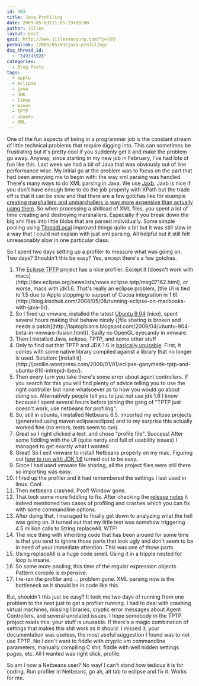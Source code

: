 ```yaml
---
id: 593
title: Java Profiling
date: 2009-05-03T11:05:19+00:00
author: Jilles
layout: post
guid: http://www.jillesvangurp.com/?p=593
permalink: /2009/05/03/java-profiling/
dsq_thread_id:
  - "349343926"
categories:
  - Blog Posts
tags:
  - apple
  - eclipse
  - java
  - JDK
  - linux
  - maven
  - TPTP
  - ubuntu
  - XML
---
```

One of the fun aspects of being in a programmer job is the constant stream of little technical problems that require digging into. This can sometimes be frustrating but it's pretty cool if you suddenly get it and make the problem go away. Anyway, since starting in my new job in February, I've had lots of fun like this. Last week we had a bit of Java that was obviously out of line performance wise. My initial go at the problem was to focus on the part that had been annoying me to begin with: the way xml parsing was handled. There's many ways to do XML parsing in Java. We use [Jaxb](https://jaxb.dev.java.net/). Jaxb is nice if you don't have enough time to do the job properly with XPath but the trade off is that it can be slow and that there are a few gotchas like for example [creating marshallers and unmarshallers is way more expensive than actually using them](https://wsit.dev.java.net/servlets/ReadMsg?list=dev&msgNo=66). So when processing a shitload of XML files, you spent a lot of time creating and destroying marshallers. Especially if you break down the big xml files into little blobs that are parsed individually. Some simple pooling using [ThreadLocal](http://java.sun.com/javase/6/docs/api/java/lang/ThreadLocal.html) improved things quite a bit but it was still slow in a way that I could not explain with just xml parsing.  All helpful but it still felt unreasonably slow in one particular class.

So I spent two days setting up a profiler to measure what was going on. Two days? Shouldn't this be easy? Yes, except there's a few gotchas.
<ol>
	<li>The <a href="http://www.eclipse.org/tptp/">Eclipse TPTP</a> project has a nice profiler. Except it [doesn't work with macs](http://dev.eclipse.org/newslists/news.eclipse.tptp/msg07162.html), or worse, macs with jdk1.6. That's really an eclipse problem, [the UI is tied to 1.5 due to Apple stopping to support of Cocoa integration in 1.6](http://blog.kischuk.com/2008/05/08/running-eclipse-on-macbooks-with-java-6/).</li>
	<li>So I fired up vmware, installed the latest <a href="http://arstechnica.com/open-source/news/2009/04/ubuntu-904-release-candidate-arrives.ars">Ubuntu 9.04</a> (nice), spent several hours making that behave nicely ([file sharing is broken and needs a patch](http://laptopbisnis.blogspot.com/2009/04/ubuntu-904-beta-in-vmware-fusion.html)). Sadly no OpenGL eyecandy in vmware.</li>
	<li>Then I installed Java, eclipse, TPTP, and some other stuff</li>
	<li>Only to find out that TPTP and JDK 1.6 is <a href="http://www.nabble.com/Utterly-fail-to-set-up-a-TPTP-URL-Test-td21357057.html">basically unusable</a>. First, it comes with some native library compiled against a library that no longer is used. Solution: [install it](http://jordilin.wordpress.com/2009/01/01/eclipse-ganymede-tptp-and-ubuntu-810-intrepid-ibex/).</li>
	<li>Then every turn you take there's some error about agent controllers. If you search for this you will find plenty of advice telling you to use the right controller but none whatsoever as to how you would go about doing so. Alternatively people tell you to just not use jdk 1.6 I know because I spent several hours before joining the gang of "TPTP just doesn't work, use netbeans for profiling".</li>
	<li>So, still in ubuntu, I installed Netbeans 6.5, imported my eclipse projects (generated using maven eclipse:eclipse) and to my surprise this actually worked fine (no errors, tests seem to run).</li>
	<li>Great so I right clicked a test. and chose "profile file". Success! After some fiddling with the UI (quite nerdy and full of usability issues) I managed to get exactly what I wanted</li>
	<li>Great! So I exit vmware to install Netbeans properly on my mac. Figuring out <a href="http://devblog.point2.com/2009/02/17/defaulting-to-jdk-16-in-netbeans-65-on-osx/">how to run with JDK 1.6</a> turned out to be easy.</li>
	<li>Since I had used vmware file sharing, all the project files were still there so importing was easy.</li>
	<li>I fired up the profiler and it had remembered the settings I last used in linux. Cool.</li>
	<li>Then netbeans crashed. Poof! Window gone.</li>
	<li>That took some more fiddling to fix. After checking the <a href="http://www.netbeans.org/community/releases/65/relnotes.html#known_issues-core">release notes</a> it indeed mentioned two cases of profiling and crashes which you can fix with some commandline options.</li>
	<li>After doing that, I managed to finally get down to analyzing what the hell was going on. It turned out that my little test was somehow triggering 4.5 million calls to String.replaceAll. WTF!</li>
	<li>The nice thing with inheriting code that has been around for some time is that you tend to ignore those parts that look ugly and don't seem to be in need of your immediate attention. This was one of those parts.</li>
	<li>Using replaceAll is a huge code smell. Using it in a tripple nested for loop is insane.</li>
	<li>So some more pooling, this time of the regular expression objects. Pattern.compile is expensive.</li>
	<li>I re-ran the profiler and ... problem gone. XML parsing now is the bottleneck as it should be in code like this.</li>
</ol>

But, shouldn't this just be easy? It took me two days of running from one problem to the next just to get a profiler running. I had to deal with crashing virtual machines, missing libraries, cryptic error messages about Agent Controllers, and several unrelated issues. I hope somebody in the TPTP project reads this: your stuff is unusable. If there's a magic combination of settings that makes this shit work as it should: I missed it, your documentation was useless, the most useful suggestion I found was to not use TPTP. No I don't want to fiddle with cryptic vm commandline parameters, manually compiling C shit, fiddle with well hidden settings pages, etc. All I wanted was right click, profile.

So am I now a Netbeans user? No way! I can't stand how tedious it is for coding. Run profiler in Netbeans, go ah, alt tab to eclipse and fix it. Works for me.

